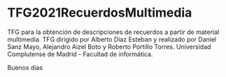 # TFG2021RecuerdosMultimedia
TFG para la obtención de descripciones de recuerdos a partir de material multimedia.
TFG dirigido por Alberto Díaz Esteban y realizado por Daniel Sanz Mayo, Alejandro Aizel Boto y Roberto Portillo Torres.
Universidad Complutense de Madrid - Facultad de informática.


Buenos dias

